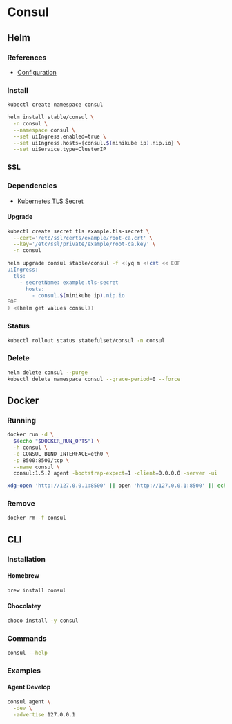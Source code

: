 # Consul

## Helm

### References

- [Configuration](https://github.com/helm/charts/tree/master/stable/consul#configuration)

### Install

```sh
kubectl create namespace consul
```

```sh
helm install stable/consul \
  -n consul \
  --namespace consul \
  --set uiIngress.enabled=true \
  --set uiIngress.hosts={consul.$(minikube ip).nip.io} \
  --set uiService.type=ClusterIP
```

### SSL

### Dependencies

- [Kubernetes TLS Secret](/k8s-tls-secret.md)

#### Upgrade

```sh
kubectl create secret tls example.tls-secret \
  --cert='/etc/ssl/certs/example/root-ca.crt' \
  --key='/etc/ssl/private/example/root-ca.key' \
  -n consul
```

```sh
helm upgrade consul stable/consul -f <(yq m <(cat << EOF
uiIngress:
  tls:
    - secretName: example.tls-secret
      hosts:
        - consul.$(minikube ip).nip.io
EOF
) <(helm get values consul))
```

<!-- ### ACL

  --set acl.enabled=true \
  --set acl.masterToken="$(head -c 12 /dev/urandom | shasum | cut -d ' ' -f 1)" \
  --set acl.agentToken="$(head -c 12 /dev/urandom | shasum | cut -d ' ' -f 1)" -->

### Status

```sh
kubectl rollout status statefulset/consul -n consul
```

<!-- ### Secret

```sh
kubectl get secret consul-gossip-key \
  -o jsonpath='{.data.gossip-key}' \
  -n consul | \
    base64 --decode; echo
``` -->

### Delete

```sh
helm delete consul --purge
kubectl delete namespace consul --grace-period=0 --force
```

## Docker

### Running

```sh
docker run -d \
  $(echo "$DOCKER_RUN_OPTS") \
  -h consul \
  -e CONSUL_BIND_INTERFACE=eth0 \
  -p 8500:8500/tcp \
  --name consul \
  consul:1.5.2 agent -bootstrap-expect=1 -client=0.0.0.0 -server -ui
```

```sh
xdg-open 'http://127.0.0.1:8500' || open 'http://127.0.0.1:8500' || echo -e '[INFO]\thttp://127.0.0.1:8500'
```

### Remove

```sh
docker rm -f consul
```

## CLI

### Installation

#### Homebrew

```sh
brew install consul
```

#### Chocolatey

```sh
choco install -y consul
```

### Commands

```sh
consul --help
```

### Examples

#### Agent Develop

```sh
consul agent \
  -dev \
  -advertise 127.0.0.1
```
